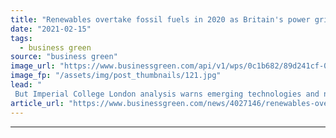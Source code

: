 ```yaml
---
title: "Renewables overtake fossil fuels in 2020 as Britain's power grid enjoys 'greenest year' yet"
date: "2021-02-15"
tags: 
  - business green
source: "business green"
image_url: "https://www.businessgreen.com/api/v1/wps/0c1b682/89d241cf-0166-4d2b-b6d1-9aa770dad850/6/Subsidy-free-solar-185x114.jpg"
image_fp: "/assets/img/post_thumbnails/121.jpg"
lead: "
 But Imperial College London analysis warns emerging technologies and negative emission power plants are likely to be needed to unlock full decarbonisation of the grid ..."
article_url: "https://www.businessgreen.com/news/4027146/renewables-overtake-fossil-fuels-2020-britain-power-grid-enjoys-greenest"
---
```


---
